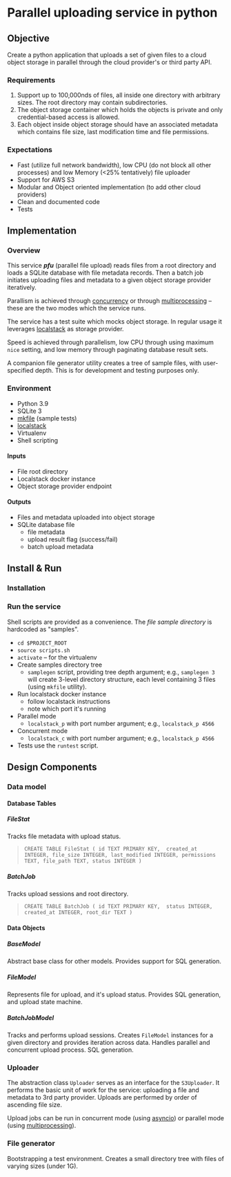 # Parallel uploading service in python


## Objective

Create a python application that uploads a set of given files to a cloud object storage in parallel through the cloud provider's or third party API.

### Requirements

1. Support up to 100,000nds of files, all inside one directory with arbitrary sizes. The root directory may contain subdirectories.
1. The object storage container which holds the objects is private and only credential-based access is allowed.
1. Each object inside object storage should have an associated metadata which contains file size, last modification time and file permissions.

### Expectations

- Fast (utilize full network bandwidth), low CPU (do not block all other processes) and low Memory (<25% tentatively) file uploader
- Support for AWS S3
- Modular and Object oriented implementation (to add other cloud providers)
- Clean and documented code
- Tests

## Implementation

### Overview
This service ***pfu*** (parallel file upload) reads files from a root directory and loads a SQLite database with file metadata records.  Then a batch job initiates uploading files and metadata to a given object storage provider iteratively.

Parallism is achieved through [concurrency](https://docs.python.org/3/library/asyncio.html) or through [multiprocessing](https://docs.python.org/3/library/multiprocessing.html) – these are the two modes which the service runs.

The service has a test suite which mocks object storage.  In regular usage it leverages [localstack](https://localstack.cloud/) as storage provider.

Speed is achieved through parallelism, low CPU through using maximum `nice` setting, and low memory through paginating database result sets.

A companion file generator utility creates a tree of sample files, with user-specified depth.  This is for development and testing purposes only.

### Environment
* Python 3.9
* SQLite 3
* [mkfile](https://ss64.com/bash/mkfile.html) (sample tests)
* [localstack](https://localstack.cloud)
* Virtualenv
* Shell scripting

#### Inputs
* File root directory
* Localstack docker instance
* Object storage provider endpoint

#### Outputs
* Files and metadata uploaded into object storage
* SQLite database file
	* file metadata
	* upload result flag (success/fail)
	* batch upload metadata


## Install & Run

### Installation
### Run the service
Shell scripts are provided as a convenience.  The *file sample directory* is hardcoded as "samples".

* `cd $PROJECT_ROOT`
* `source scripts.sh`
* `activate` – for the virtualenv
* Create samples directory tree
	* `samplegen` script, providing tree depth argument; e.g., `samplegen 3` will create 3-level directory structure, each level containing 3 files (using `mkfile` utility).
* Run localstack docker instance
	* follow localstack instructions 
	* note which port it's running 
* Parallel mode
	* `localstack_p` with port number argument; e.g., `localstack_p 4566`
* Concurrent mode
	* `localstack_c` with port number argument; e.g., `localstack_p 4566`
* Tests use the `runtest` script.  

## Design Components

### Data model
#### Database Tables
##### FileStat
Tracks file metadata with upload status.  
> `CREATE TABLE FileStat
                  ( id TEXT PRIMARY KEY, 
                    created_at INTEGER,
                    file_size INTEGER,
                    last_modified INTEGER,
                    permissions TEXT,
                    file_path TEXT,
                    status INTEGER
                  )`

##### BatchJob
Tracks upload sessions and root directory.  
> `CREATE TABLE BatchJob
        ( id TEXT PRIMARY KEY, 
        status INTEGER,
        created_at INTEGER,
        root_dir TEXT
        )`

#### Data Objects
##### BaseModel
Abstract base class for other models.  Provides support for SQL generation.

##### FileModel
Represents file for upload, and it's upload status.  Provides SQL generation, and upload state machine.

##### BatchJobModel
Tracks and performs upload sessions.  Creates `FileModel` instances for a given directory and provides iteration across data.  Handles parallel and concurrent upload process.  SQL generation.  


### Uploader

The abstraction class `Uploader` serves as an interface for the `S3Uploader`.  It performs the basic unit of work for the service:  uploading a file and metadata to 3rd party provider.  Uploads are performed by order of ascending file size.

Upload jobs can be run in concurrent mode (using [asyncio](https://docs.python.org/3/library/asyncio.html)) or parallel mode (using [multiprocessing](https://docs.python.org/3/library/multiprocessing.html)).  

### File generator

Bootstrapping a test environment.  Creates a small directory tree with files of varying sizes (under 1G).  